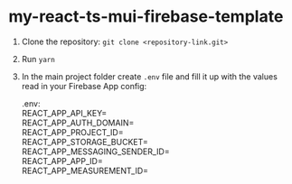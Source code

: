 # my-react-ts-mui-firebase-template

1. Clone the repository: `git clone <repository-link.git>`
2. Run `yarn`
3. In the main project folder create `.env` file and fill it up with the values read in your Firebase App config:


    .env:  
    REACT_APP_API_KEY=  
    REACT_APP_AUTH_DOMAIN=  
    REACT_APP_PROJECT_ID=  
    REACT_APP_STORAGE_BUCKET=  
    REACT_APP_MESSAGING_SENDER_ID=  
    REACT_APP_APP_ID=  
    REACT_APP_MEASUREMENT_ID=  
